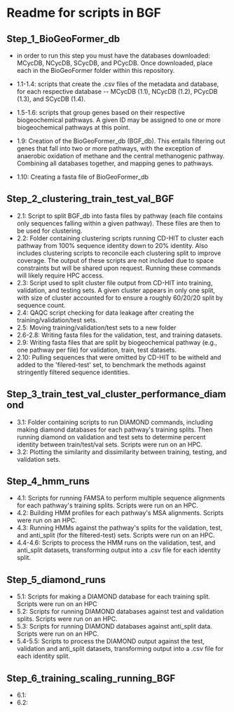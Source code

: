 # Readme for scripts in BGF

## Step_1_BioGeoFormer_db

* in order to run this step you must have the databases downloaded: MCycDB, NCycDB, SCycDB, and PCycDB. Once downloaded, place each in the BioGeoFormer folder within this repository. 

* 1.1-1.4: scripts that create the .csv files of the metadata and database, for each respective database -- MCycDB (1.1), NCycDB (1.2), PCycDB (1.3), and SCycDB (1.4). 
* 1.5-1.6: scripts that group genes based on their respective biogeochemical pathways. A given ID may be assigned to one or more biogeochemical pathways at this point. 
* 1.9: Creation of the BioGeoFormer_db (BGF_db). This entails filtering out genes that fall into two or more pathways, with the exception of anaerobic oxidation of methane and the central methanogenic pathway. Combining all databases together, and mapping genes to pathways. 
* 1.10: Creating a fasta file of BioGeoFormer_db


## Step_2_clustering_train_test_val_BGF

* 2.1: Script to split BGF_db into fasta files by pathway (each file contains only sequences falling within a given pathway). These files are then to be used for clustering. 
* 2.2: Folder containing clustering scripts running CD-HIT to cluster each pathway from 100% sequence identity down to 20% identity. Also includes clustering scripts to reconcile each clustering split to improve coverage. The output of these scripts are not included due to space constraints but will be shared upon request. Running these commands will likely require HPC access. 
* 2.3: Script used to split cluster file output from CD-HIT into training, validation, and testing sets. A given cluster appears in only one split, with size of cluster accounted for to ensure a roughly 60/20/20 split by sequence count. 
* 2.4: QAQC script checking for data leakage after creating the training/validation/test sets. 
* 2.5: Moving training/validation/test sets to a new folder 
* 2.6-2.8: Writing fasta files for the validation, test, and training datasets. 
* 2.9: Writing fasta files that are split by biogeochemical pathway (e.g., one pathway per file) for validation, train, test datasets. 
* 2.10: Pulling sequences that were omitted by CD-HIT to be witheld and added to the 'filered-test' set, to benchmark the methods against stringently filtered sequence identities. 

## Step_3_train_test_val_cluster_performance_diamond

* 3.1: Folder containing scripts to run DIAMOND commands, including making diamond databases for each pathway's training splits. Then running diamond on validation and test sets to determine percent identity between train/test/val sets. Scripts were run on an HPC.  
* 3.2: Plotting the similarity and dissimilarity between training, testing, and validation sets. 

## Step_4_hmm_runs
* 4.1: Scripts for running FAMSA to perform multiple sequence alignments for each pathway's training splits. Scripts were run on an HPC.
* 4.2: Building HMM profiles for each pathway's MSA alignments. Scripts were run on an HPC.
* 4.3: Running HMMs against the pathway's splits for the validation, test, and anti_split (for the filtered-test) sets. Scripts were run on an HPC.
* 4.4-4.6: Scripts to process the HMM runs on the validation, test, and anti_split datasets, transforming output into a .csv file for each identity split.

## Step_5_diamond_runs
* 5.1: Scripts for making a DIAMOND database for each training split. Scripts were run on an HPC 
* 5.2: Scripts for running DIAMOND databases against test and validation splits. Scripts were run on an HPC.
* 5.3: Scripts for running DIAMOND databases against anti_split data. Scripts were run on an HPC.
* 5.4-5.5: Scripts to process the DIAMOND output against the test, validation and anti_split datasets, transforming output into a .csv file for each identity split.

## Step_6_training_scaling_running_BGF
* 6.1:
* 6.2: 





